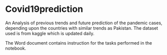 # Covid19prediction
An Analysis of previous trends and future prediction of the pandemic cases, depending upon the countries with similar trends as Pakistan. The dataset used is from kaggle which is updated daily.

The Word document contains instruction for the tasks performed in the notebook.
